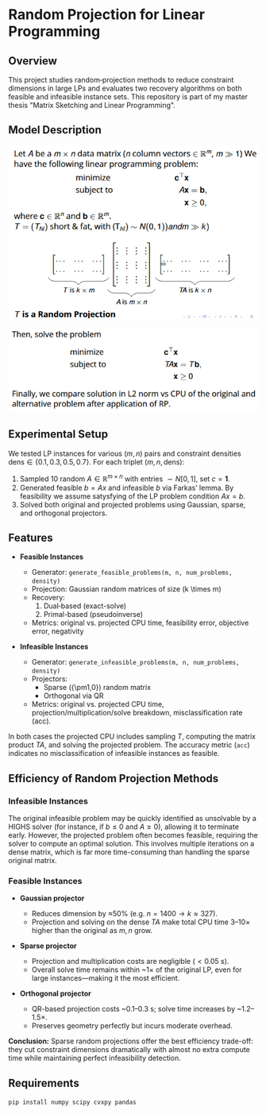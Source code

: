 # Random Projection for Linear Programming

## Overview  
This project studies random‐projection methods to reduce constraint dimensions in large LPs and evaluates two recovery algorithms on both feasible and infeasible instance sets. This repository is part of my master thesis "Matrix Sketching and Linear Programming". 

## Model Description

![Alt text](images/1.jpg)

![Alt text](images/2.jpg)

## Experimental Setup

We tested LP instances for various $(m,n)$ pairs and constraint densities $\mathrm{dens}\in\{0.1,0.3,0.5,0.7\}$. For each triplet $(m,n,\mathrm{dens})$:
1. Sampled 10 random $A\in\mathbb R^{m\times n}$ with entries $\sim N[0,1]$, set $c=\mathbf1$.
2. Generated feasible $b=Ax$ and infeasible $b$ via Farkas’ lemma. By feasibility we assume satysfying of the LP problem condition $Ax=b$. 
3. Solved both original and projected problems using Gaussian, sparse, and orthogonal projectors.




## Features  
- **Feasible Instances**  
  - Generator: `generate_feasible_problems(m, n, num_problems, density)`  
  - Projection: Gaussian random matrices of size \(k \times m\)  
  - Recovery:  
    1. Dual‐based (exact-solve)  
    2. Primal-based (pseudoinverse)  
  - Metrics: original vs. projected CPU time, feasibility error, objective error, negativity

- **Infeasible Instances**  
  - Generator: `generate_infeasible_problems(m, n, num_problems, density)`  
  - Projectors:  
    - Sparse \(\{\pm1,0\}\) random matrix  
    - Orthogonal via QR  
  - Metrics: original vs. projected CPU time, projection/multiplication/solve breakdown, misclassification rate (acc).

In both cases the projected CPU includes sampling $T$, computing the matrix product $TA$, and solving the projected problem. The accuracy metric (`acc`) indicates no misclassification of infeasible instances as feasible.

## Efficiency of Random Projection Methods

### Infeasible Instances

The original infeasible problem may be quickly identified as unsolvable by a HIGHS solver (for instance, if $b \le 0$ and $A \ge 0$), allowing it to terminate early. However, the projected problem often becomes feasible, requiring the solver to compute an optimal solution. This involves multiple iterations on a dense matrix, which is far more time-consuming than handling the sparse original matrix.

### Feasible Instances

- **Gaussian projector**  
  - Reduces dimension by ≈50% (e.g. $n=1400\to k\approx327$).  
  - Projection and solving on the dense $T A$ make total CPU time 3–10× higher than the original as $m,n$ grow.

- **Sparse projector**  
  - Projection and multiplication costs are negligible ($<0.05$ s).  
  - Overall solve time remains within ~1× of the original LP, even for large instances—making it the most efficient.

- **Orthogonal projector**  
  - QR-based projection costs ~0.1–0.3 s; solve time increases by ~1.2–1.5×.  
  - Preserves geometry perfectly but incurs moderate overhead.

**Conclusion:** Sparse random projections offer the best efficiency trade-off: they cut constraint dimensions dramatically with almost no extra compute time while maintaining perfect infeasibility detection.  





## Requirements  
```bash
pip install numpy scipy cvxpy pandas
